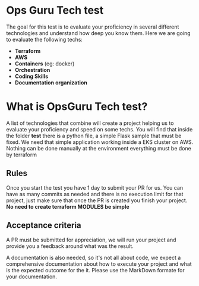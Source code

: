 # Ops Guru Tech test

The goal for this test is to evaluate your proficiency in several different technologies and understand how deep you know them.
Here we are going to evaluate the following techs:

 - **Terraform**
 - **AWS**
 - **Containers** (eg: docker)
 - **Orchestration**
 - **Coding Skills**
 - **Documentation organization**


# What is OpsGuru Tech test?

A list of technologies that combine will create a project helping us to evaluate your proficiency and speed on some techs.
You will find that inside the folder **test** there is a python file, a simple Flask sample that must be fixed.
We need that simple application working inside a EKS cluster on AWS.
Nothing can be done manually at the environment everything must be done by terraform

## Rules
Once you start the test you have 1 day to submit your PR for us.
You can have as many commits as needed and there is no execution limit for that project, just make sure that once the PR is created you finish your project.
**No need to create terraform MODULES be simple**
## Acceptance criteria

A PR must be submitted for appreciation, we will run your project and provide you a feedback around what was the result.

A documentation is also needed, so it's not all about code, we expect a comprehensive documentation about how to execute your project and what is the expected outcome for the it.
Please use the MarkDown formate for your documentation.

